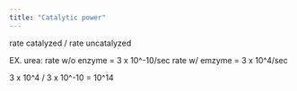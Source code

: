 ```yaml
---
title: "Catalytic power"
---
```

rate catalyzed / rate uncatalyzed

EX. urea: rate w/o enzyme = 3 x 10^-10/sec
rate w/ emzyme = 3 x 10^4/sec

3 x 10^4 / 3 x 10^-10 = 10^14

